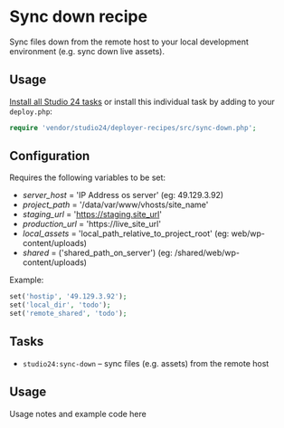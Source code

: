 # Sync down recipe

Sync files down from the remote host to your local development environment (e.g. sync down live assets).

## Usage

[Install all Studio 24 tasks](../README.md#installation) or install this individual task by adding to your `deploy.php`:

```php
require 'vendor/studio24/deployer-recipes/src/sync-down.php';
```

## Configuration

Requires the following variables to be set:
* _server_host_ = 'IP Address os server' (eg: 49.129.3.92)
* _project_path_ = '/data/var/www/vhosts/site_name' 
* _staging_url_ = 'https://staging.site_url'
* _production_url_ = 'https://live_site_url'
* _local_assets_ = 'local_path_relative_to_project_root' (eg: web/wp-content/uploads)
* _shared_ = ('shared_path_on_server') (eg: /shared/web/wp-content/uploads) 

Example:

```php
set('hostip', '49.129.3.92');
set('local_dir', 'todo');
set('remote_shared', 'todo');
```

## Tasks

- `studio24:sync-down` – sync files (e.g. assets) from the remote host

## Usage

Usage notes and example code here





